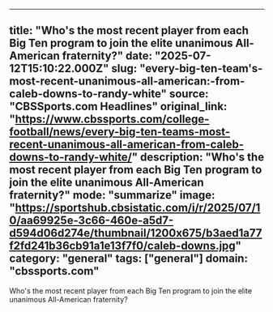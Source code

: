 ---
   title: "Who's the most recent player from each Big Ten program to join the elite unanimous All-American fraternity?"
   date: "2025-07-12T15:10:22.000Z"
   slug: "every-big-ten-team's-most-recent-unanimous-all-american:-from-caleb-downs-to-randy-white"
   source: "CBSSports.com Headlines"
   original_link: "https://www.cbssports.com/college-football/news/every-big-ten-teams-most-recent-unanimous-all-american-from-caleb-downs-to-randy-white/"
   description: "Who's the most recent player from each Big Ten program to join the elite unanimous All-American fraternity?"
   mode: "summarize"
   image: "https://sportshub.cbsistatic.com/i/r/2025/07/10/aa69925e-3c66-460e-a5d7-d594d06d274e/thumbnail/1200x675/b3aed1a77f2fd241b36cb91a1e13f7f0/caleb-downs.jpg"
   category: "general"
   tags: ["general"]
   domain: "cbssports.com"
  ---
  Who's the most recent player from each Big Ten program to join the elite unanimous All-American fraternity?